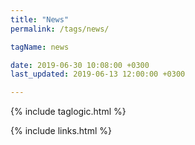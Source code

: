 ```yaml
---
title: "News"
permalink: /tags/news/

tagName: news

date: 2019-06-30 10:08:00 +0300
last_updated: 2019-06-13 12:00:00 +0300

---
```

{% include taglogic.html %}

{% include links.html %}
